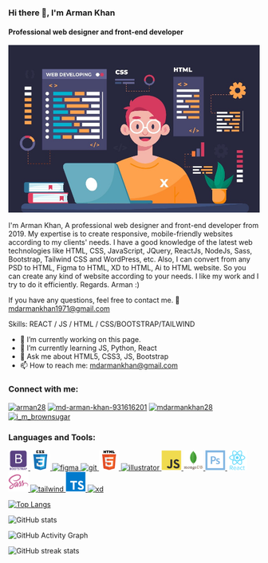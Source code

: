 ### Hi there 👋, I'm Arman Khan
#### Professional web designer and front-end developer
![Professional web designer and front-end developer](https://github.com/armankhan28/armankhan28/blob/main/resized-image-Promo.jpeg)

I'm Arman Khan, A professional web designer and front-end developer from 2019. My expertise is to create responsive, mobile-friendly websites according to my clients' needs. I have a good knowledge of the latest web technologies like HTML, CSS, JavaScript, JQuery, ReactJs, NodeJs, Sass, Bootstrap, Tailwind CSS and WordPress, etc. Also, I can convert from any PSD to HTML, Figma to HTML, XD to HTML, Ai to HTML website. So you can create any kind of website according to your needs. I like my work and I try to do it efficiently. Regards. Arman :)

If you have any questions, feel free to contact me.
📧mdarmankhan1971@gmail.com

Skills:  REACT / JS / HTML / CSS/BOOTSTRAP/TAILWIND

- 🔭 I’m currently working on this page. 
- 🌱 I’m currently learning JS, Python, React 
- 💬 Ask me about HTML5, CSS3, JS, Bootstrap 
- 📫 How to reach me: mdarmankhan@gmail.com 


<h3 align="left">Connect with me:</h3>
<p align="left">
<a href="https://codepen.io/arman28" target="blank"><img align="center" src="https://raw.githubusercontent.com/rahuldkjain/github-profile-readme-generator/master/src/images/icons/Social/codepen.svg" alt="arman28" height="30" width="40" /></a>
<a href="https://linkedin.com/in/md-arman-khan-931616201" target="blank"><img align="center" src="https://raw.githubusercontent.com/rahuldkjain/github-profile-readme-generator/master/src/images/icons/Social/linked-in-alt.svg" alt="md-arman-khan-931616201" height="30" width="40" /></a>
<a href="https://fb.com/mdarmankhan28" target="blank"><img align="center" src="https://raw.githubusercontent.com/rahuldkjain/github-profile-readme-generator/master/src/images/icons/Social/facebook.svg" alt="mdarmankhan28" height="30" width="40" /></a>
<a href="https://instagram.com/i_m_brownsugar" target="blank"><img align="center" src="https://raw.githubusercontent.com/rahuldkjain/github-profile-readme-generator/master/src/images/icons/Social/instagram.svg" alt="i_m_brownsugar" height="30" width="40" /></a>
</p>

<h3 align="left">Languages and Tools:</h3>
<p align="left"> <a href="https://getbootstrap.com" target="_blank" rel="noreferrer"> <img src="https://raw.githubusercontent.com/devicons/devicon/master/icons/bootstrap/bootstrap-plain-wordmark.svg" alt="bootstrap" width="40" height="40"/> </a> <a href="https://www.w3schools.com/css/" target="_blank" rel="noreferrer"> <img src="https://raw.githubusercontent.com/devicons/devicon/master/icons/css3/css3-original-wordmark.svg" alt="css3" width="40" height="40"/> </a> <a href="https://www.figma.com/" target="_blank" rel="noreferrer"> <img src="https://www.vectorlogo.zone/logos/figma/figma-icon.svg" alt="figma" width="40" height="40"/> </a> <a href="https://git-scm.com/" target="_blank" rel="noreferrer"> <img src="https://www.vectorlogo.zone/logos/git-scm/git-scm-icon.svg" alt="git" width="40" height="40"/> </a> <a href="https://www.w3.org/html/" target="_blank" rel="noreferrer"> <img src="https://raw.githubusercontent.com/devicons/devicon/master/icons/html5/html5-original-wordmark.svg" alt="html5" width="40" height="40"/> </a> <a href="https://www.adobe.com/in/products/illustrator.html" target="_blank" rel="noreferrer"> <img src="https://www.vectorlogo.zone/logos/adobe_illustrator/adobe_illustrator-icon.svg" alt="illustrator" width="40" height="40"/> </a> <a href="https://developer.mozilla.org/en-US/docs/Web/JavaScript" target="_blank" rel="noreferrer"> <img src="https://raw.githubusercontent.com/devicons/devicon/master/icons/javascript/javascript-original.svg" alt="javascript" width="40" height="40"/> </a> <a href="https://www.mongodb.com/" target="_blank" rel="noreferrer"> <img src="https://raw.githubusercontent.com/devicons/devicon/master/icons/mongodb/mongodb-original-wordmark.svg" alt="mongodb" width="40" height="40"/> </a> <a href="https://www.photoshop.com/en" target="_blank" rel="noreferrer"> <img src="https://raw.githubusercontent.com/devicons/devicon/master/icons/photoshop/photoshop-line.svg" alt="photoshop" width="40" height="40"/> </a> <a href="https://reactjs.org/" target="_blank" rel="noreferrer"> <img src="https://raw.githubusercontent.com/devicons/devicon/master/icons/react/react-original-wordmark.svg" alt="react" width="40" height="40"/> </a> <a href="https://sass-lang.com" target="_blank" rel="noreferrer"> <img src="https://raw.githubusercontent.com/devicons/devicon/master/icons/sass/sass-original.svg" alt="sass" width="40" height="40"/> </a> <a href="https://tailwindcss.com/" target="_blank" rel="noreferrer"> <img src="https://www.vectorlogo.zone/logos/tailwindcss/tailwindcss-icon.svg" alt="tailwind" width="40" height="40"/> </a> <a href="https://www.typescriptlang.org/" target="_blank" rel="noreferrer"> <img src="https://raw.githubusercontent.com/devicons/devicon/master/icons/typescript/typescript-original.svg" alt="typescript" width="40" height="40"/> </a> <a href="https://www.adobe.com/products/xd.html" target="_blank" rel="noreferrer"> <img src="https://cdn.worldvectorlogo.com/logos/adobe-xd.svg" alt="xd" width="40" height="40"/> </a> </p>


[![Top Langs](https://github-readme-stats.vercel.app/api/top-langs/?username=armankhan28)](https://github.com/anuraghazra/github-readme-stats)

![GitHub stats](https://github-readme-stats.vercel.app/api?username=armankhan28&show_icons=true)  

![GitHub Activity Graph](https://activity-graph.herokuapp.com/graph?username=armankhan28)  
 
![GitHub streak stats](https://github-readme-streak-stats.herokuapp.com/?user=armankhan28)  

